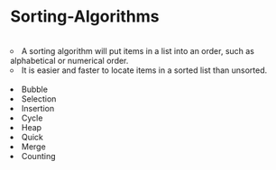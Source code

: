 # Sorting-Algorithms

<br>
 <li type='circle'> A sorting algorithm will put items in a list into an order, such as alphabetical or numerical order.</li>
 <li type='circle'> It is easier and faster to locate items in a sorted list than unsorted.</li>
<br>

<li>Bubble</li>
<li>Selection</li>
<li>Insertion</li>
<li>Cycle</li>
<li>Heap</li>
<li>Quick</li>
<li>Merge</li>
<li>Counting</li>
